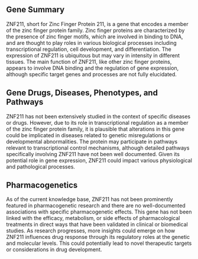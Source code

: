 ## Gene Summary
ZNF211, short for Zinc Finger Protein 211, is a gene that encodes a member of the zinc finger protein family. Zinc finger proteins are characterized by the presence of zinc finger motifs, which are involved in binding to DNA, and are thought to play roles in various biological processes including transcriptional regulation, cell development, and differentiation. The expression of ZNF211 is ubiquitous but may vary in intensity in different tissues. The main function of ZNF211, like other zinc finger proteins, appears to involve DNA binding and the regulation of gene expression, although specific target genes and processes are not fully elucidated.

## Gene Drugs, Diseases, Phenotypes, and Pathways
ZNF211 has not been extensively studied in the context of specific diseases or drugs. However, due to its role in transcriptional regulation as a member of the zinc finger protein family, it is plausible that alterations in this gene could be implicated in diseases related to genetic misregulations or developmental abnormalities. The protein may participate in pathways relevant to transcriptional control mechanisms, although detailed pathways specifically involving ZNF211 have not been well documented. Given its potential role in gene expression, ZNF211 could impact various physiological and pathological processes.

## Pharmacogenetics
As of the current knowledge base, ZNF211 has not been prominently featured in pharmacogenetic research and there are no well-documented associations with specific pharmacogenetic effects. This gene has not been linked with the efficacy, metabolism, or side effects of pharmacological treatments in direct ways that have been validated in clinical or biomedical studies. As research progresses, more insights could emerge on how ZNF211 influences drug response through its regulatory roles at the genetic and molecular levels. This could potentially lead to novel therapeutic targets or considerations in drug development.